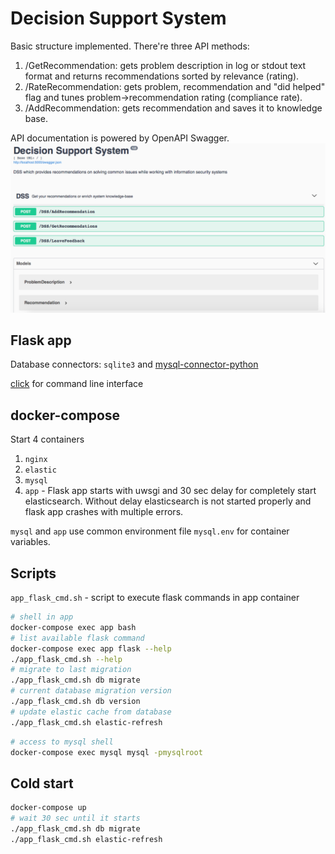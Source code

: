 # Decision Support System

Basic structure implemented. There're three API methods:
1. /GetRecommendation: gets problem description in log or stdout text format
and returns recommendations sorted by relevance (rating).  
2. /RateRecommendation: gets problem, recommendation and "did helped" flag
and tunes problem->recommendation rating (compliance rate).  
3. /AddRecommendation: gets recommendation and saves it to knowledge base.  

API documentation is powered by OpenAPI Swagger.  
![](demo/swagger.png)

## Flask app

Database connectors: `sqlite3` and
[mysql-connector-python](https://dev.mysql.com/doc/connector-python/en/connector-python-example-cursor-select.html) 

[click](https://click.palletsprojects.com/en/7.x/) for command line interface
 
## docker-compose
 
Start 4 containers
1. `nginx`
2. `elastic`
3. `mysql`
4. `app` - Flask app starts with uwsgi and 30 sec delay for completely start elasticsearch.
Without delay elasticsearch is not started properly and flask app crashes with multiple errors.

`mysql` and `app` use common environment file `mysql.env` for
container variables.

## Scripts

`app_flask_cmd.sh` - script to execute flask commands in app container

```bash
# shell in app
docker-compose exec app bash
# list available flask command
docker-compose exec app flask --help
./app_flask_cmd.sh --help
# migrate to last migration
./app_flask_cmd.sh db migrate
# current database migration version
./app_flask_cmd.sh db version
# update elastic cache from database
./app_flask_cmd.sh elastic-refresh
```

```bash
# access to mysql shell
docker-compose exec mysql mysql -pmysqlroot
```

## Cold start

```bash
docker-compose up
# wait 30 sec until it starts
./app_flask_cmd.sh db migrate
./app_flask_cmd.sh elastic-refresh
```